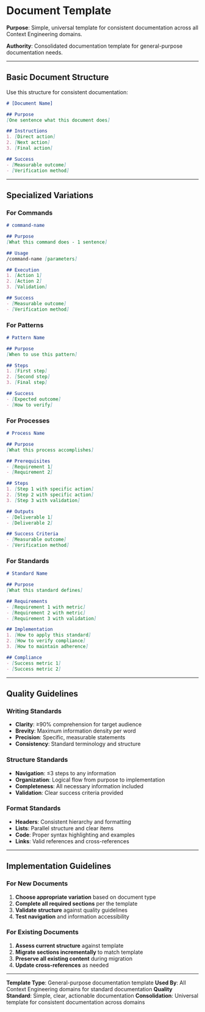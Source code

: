 # Document Template

**Purpose**: Simple, universal template for consistent documentation across all Context Engineering domains.

**Authority**: Consolidated documentation template for general-purpose documentation needs.

---

## Basic Document Structure

Use this structure for consistent documentation:

```markdown
# [Document Name]

## Purpose
[One sentence what this document does]

## Instructions
1. [Direct action]
2. [Next action]
3. [Final action]

## Success
- [Measurable outcome]
- [Verification method]
```

---

## Specialized Variations

### For Commands
```markdown
# command-name

## Purpose
[What this command does - 1 sentence]

## Usage
/command-name [parameters]

## Execution
1. [Action 1]
2. [Action 2]
3. [Validation]

## Success
- [Measurable outcome]
- [Verification method]
```

### For Patterns
```markdown
# Pattern Name

## Purpose
[When to use this pattern]

## Steps
1. [First step]
2. [Second step]
3. [Final step]

## Success
- [Expected outcome]
- [How to verify]
```

### For Processes
```markdown
# Process Name

## Purpose
[What this process accomplishes]

## Prerequisites
- [Requirement 1]
- [Requirement 2]

## Steps
1. [Step 1 with specific action]
2. [Step 2 with specific action]
3. [Step 3 with validation]

## Outputs
- [Deliverable 1]
- [Deliverable 2]

## Success Criteria
- [Measurable outcome]
- [Verification method]
```

### For Standards
```markdown
# Standard Name

## Purpose
[What this standard defines]

## Requirements
- [Requirement 1 with metric]
- [Requirement 2 with metric]
- [Requirement 3 with validation]

## Implementation
1. [How to apply this standard]
2. [How to verify compliance]
3. [How to maintain adherence]

## Compliance
- [Success metric 1]
- [Success metric 2]
```

---

## Quality Guidelines

### Writing Standards
- **Clarity**: ≥90% comprehension for target audience
- **Brevity**: Maximum information density per word
- **Precision**: Specific, measurable statements
- **Consistency**: Standard terminology and structure

### Structure Standards
- **Navigation**: ≤3 steps to any information
- **Organization**: Logical flow from purpose to implementation
- **Completeness**: All necessary information included
- **Validation**: Clear success criteria provided

### Format Standards
- **Headers**: Consistent hierarchy and formatting
- **Lists**: Parallel structure and clear items
- **Code**: Proper syntax highlighting and examples
- **Links**: Valid references and cross-references

---

## Implementation Guidelines

### For New Documents
1. **Choose appropriate variation** based on document type
2. **Complete all required sections** per the template
3. **Validate structure** against quality guidelines
4. **Test navigation** and information accessibility

### For Existing Documents
1. **Assess current structure** against template
2. **Migrate sections incrementally** to match template
3. **Preserve all existing content** during migration
4. **Update cross-references** as needed

---

**Template Type**: General-purpose documentation template
**Used By**: All Context Engineering domains for standard documentation
**Quality Standard**: Simple, clear, actionable documentation
**Consolidation**: Universal template for consistent documentation across domains